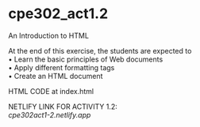 # cpe302_act1.2

An Introduction to HTML


At the end of this exercise, the students are expected to <br>
• Learn the basic principles of Web documents <br>
• Apply different formatting tags <br>
• Create an HTML document 

HTML CODE at index.html

NETLIFY LINK FOR ACTIVITY 1.2: <br>
<i> cpe302act1-2.netlify.app <i>

